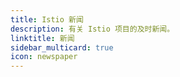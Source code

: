 ```yaml
---
title: Istio 新闻
description: 有关 Istio 项目的及时新闻。
linktitle: 新闻
sidebar_multicard: true
icon: newspaper
---
```

